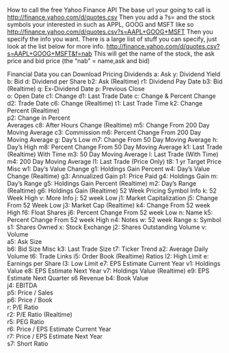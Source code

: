 How to call the free Yahoo Finance API
The base url your going to call is http://finance.yahoo.com/d/quotes.csv
Then you add a ?s= and the stock symbols your interested in such as APPL, GOOG and MSFT like so
http://finance.yahoo.com/d/quotes.csv?s=AAPL+GOOG+MSFT
Then you specify the info you want. There is a large list of stuff you can specify, just look at the list below for more info.
http://finance.yahoo.com/d/quotes.csv?s=AAPL+GOOG+MSFT&f=nab
This will get the name of the stock, the ask price and bid price (the “nab” = name,ask and bid)
 
Financial Data you can Download
Pricing	Dividends
a: Ask	y: Dividend Yield
b: Bid	d: Dividend per Share
b2: Ask (Realtime)	r1: Dividend Pay Date
b3: Bid (Realtime)	q: Ex-Dividend Date
p: Previous Close	
o: Open	
Date
c1: Change	d1: Last Trade Date
c: Change & Percent Change	d2: Trade Date
c6: Change (Realtime)	t1: Last Trade Time
k2: Change Percent (Realtime)	
p2: Change in Percent	
Averages
c8: After Hours Change (Realtime)	m5: Change From 200 Day Moving Average
c3: Commission	m6: Percent Change From 200 Day Moving Average
g: Day’s Low	m7: Change From 50 Day Moving Average
h: Day’s High	m8: Percent Change From 50 Day Moving Average
k1: Last Trade (Realtime) With Time	m3: 50 Day Moving Average
l: Last Trade (With Time)	m4: 200 Day Moving Average
l1: Last Trade (Price Only)	
t8: 1 yr Target Price	
Misc
w1: Day’s Value Change	g1: Holdings Gain Percent
w4: Day’s Value Change (Realtime)	g3: Annualized Gain
p1: Price Paid	g4: Holdings Gain
m: Day’s Range	g5: Holdings Gain Percent (Realtime)
m2: Day’s Range (Realtime)	g6: Holdings Gain (Realtime)
52 Week Pricing	Symbol Info
k: 52 Week High	v: More Info
j: 52 week Low	j1: Market Capitalization
j5: Change From 52 Week Low	j3: Market Cap (Realtime)
k4: Change From 52 week High	f6: Float Shares
j6: Percent Change From 52 week Low	n: Name
k5: Percent Change From 52 week High	n4: Notes
w: 52 week Range	s: Symbol
s1: Shares Owned
x: Stock Exchange
j2: Shares Outstanding
Volume
v: Volume	
a5: Ask Size	
b6: Bid Size	Misc
k3: Last Trade Size	t7: Ticker Trend
a2: Average Daily Volume	t6: Trade Links
i5: Order Book (Realtime)
Ratios	l2: High Limit
e: Earnings per Share	l3: Low Limit
e7: EPS Estimate Current Year	v1: Holdings Value
e8: EPS Estimate Next Year	v7: Holdings Value (Realtime)
e9: EPS Estimate Next Quarter	s6 Revenue
b4: Book Value	
j4: EBITDA	
p5: Price / Sales	
p6: Price / Book	
r: P/E Ratio	
r2: P/E Ratio (Realtime)	
r5: PEG Ratio	
r6: Price / EPS Estimate Current Year	
r7: Price / EPS Estimate Next Year	
s7: Short Ratio	
